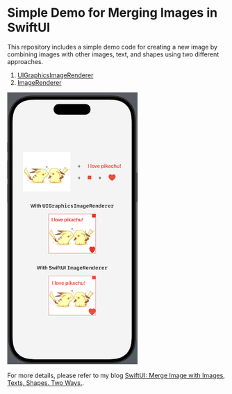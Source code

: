 # Simple Demo for Merging Images in SwiftUI


This repository includes a simple demo code for creating a new image by combining images with other images, text, and shapes using two different approaches.

1. [UIGraphicsImageRenderer](https://developer.apple.com/documentation/uikit/uigraphicsimagerenderer)
2. [ImageRenderer](https://developer.apple.com/documentation/swiftui/imagerenderer)

![](./demo.png)

For more details, please refer to my blog [SwiftUI: Merge Image with Images, Texts, Shapes. Two Ways.]().
